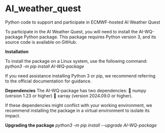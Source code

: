 # AI_weather_quest
Python code to support and participate in ECMWF-hosted AI Weather Quest

To participate in the AI Weather Quest, you will need to install the AI-WQ-package Python package. This package requires Python version 3, and its source code is available on GitHub.

**Installation**

To install the package on a Linux system, use the following command:   
_python3 -m pip install AI-WQ-package_

If you need assistance installing Python 3 or pip, we recommend referring to the official documentation for guidance.

**Dependencies**
The AI-WQ-package has two dependencies:
  	numpy (version 1.23 or higher)
  	xarray (version 2024.09.0 or higher).

If these dependencies might conflict with your working environment, we recommend installing the package in a virtual environment to isolate its impact.

**Upgrading the package**
_python3 -m pip install --upgrade AI-WQ-package_

